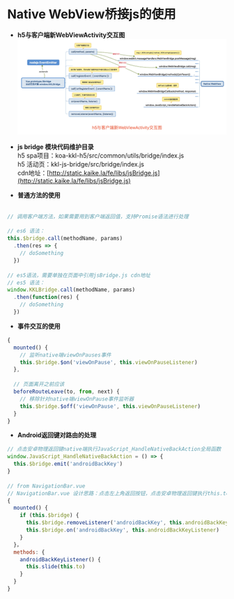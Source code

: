 # Native WebView桥接js的使用
- **h5与客户端新WebViewActivity交互图**
![avatar](../asserts/interaction.png)

- **js bridge 模块代码维护目录**  
h5 spa项目：koa-kkl-h5/src/common/utils/bridge/index.js  
h5 活动页：kkl-js-bridge/src/bridge/index.js  
cdn地址：[http://static.kaike.la/fe/libs/jsBridge.js](http://static.kaike.la/fe/libs/jsBridge.js)

- **普通方法的使用**
```javascript

// 调用客户端方法，如果需要用到客户端返回值，支持Promise语法进行处理

// es6 语法：
this.$bridge.call(methodName, params)
  .then(res => {
    // doSomething
  })

// es5语法，需要单独在页面中引用jsBridge.js cdn地址
// es5 语法：
window.KKLBridge.call(methodName, params)
  .then(function(res) {
    // doSomething
  })
```

- **事件交互的使用**
```javascript
{
  mounted() {
    // 监听native端viewOnPauses事件
    this.$bridge.$on('viewOnPause', this.viewOnPauseListener)
  },

  // 页面离开之前应该
  beforeRouteLeave(to, from, next) {
    // 移除针对native端viewOnPause事件监听器
    this.$bridge.$off('viewOnPause', this.viewOnPauseListener)
  }
}
```

- **Android返回键对路由的处理**
```javascript
// 点击安卓物理返回键native端执行JavaScript_HandleNativeBackAction全局函数
window.JavaScript_HandleNativeBackAction = () => {
  this.$bridge.emit('androidBackKey')
}

// from NavigationBar.vue
// NavigationBar.vue 设计思路：点击左上角返回按钮，点击安卓物理返回键执行this.to回调函数
{
  mounted() {
    if (this.$bridge) {
      this.$bridge.removeListener('androidBackKey', this.androidBackKeyListener)
      this.$bridge.on('androidBackKey', this.androidBackKeyListener)
    }
  }，
  methods: {
    androidBackKeyListener() {
      this.slide(this.to)
    }
  }
}
```

